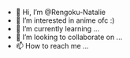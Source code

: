 - 👋 Hi, I’m @Rengoku-Natalie
- 👀 I’m interested in anime ofc :)
- 🌱 I’m currently learning ...
- 💞️ I’m looking to collaborate on ...
- 📫 How to reach me ...

<!---
Rengoku-Natalie/Rengoku-Natalie is a ✨ special ✨ repository because its `README.md` (this file) appears on your GitHub profile.
You can click the Preview link to take a look at your changes.
--->
